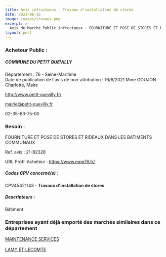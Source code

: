 ```yaml
---
title: Avis infructueux - Travaux d'installation de stores
date: 2021-06-16
image: images/travaux.png
excerpt: >-
  Avis de Marché Public infructueux - FOURNITURE ET POSE DE STORES ET RIDEAUX DANS LES BATIMENTS COMMUNAUX
layout: post
---
```


### Acheteur Public :
##### COMMUNE DU PETIT QUEVILLY
Département : 76 - Seine-Maritime<br/>
Date de publication de l'avis de non-attribution : 16/6/2021
Mme GOUJON Charlotte, Maire

http://www.petit-quevilly.fr/

mairie@petit-quevilly.fr

02-35-63-75-00
### Besoin :

FOURNITURE ET POSE DE STORES ET RIDEAUX DANS LES BATIMENTS COMMUNAUX

Ref. avis : 21-82328

URL Profil Acheteur : https://www.mpe76.fr/

##### Codes CPV concerné(s) :
CPV45421143 - **Travaux d'installation de stores** <br/>

##### Descripteurs :
Bâtiment <br/>

### Entreprises ayant déjà emporté des marchés similaires dans ce département
<a href="/entreprise-548/siren-339711491">MAINTENANCE SERVICES</a><br/><br/>
<a href="/entreprise-550/siren-345750418">LAMY ET LECOMTE</a><br/><br/>
